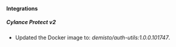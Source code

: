 
#### Integrations

##### Cylance Protect v2

- Updated the Docker image to: *demisto/auth-utils:1.0.0.101747*.
